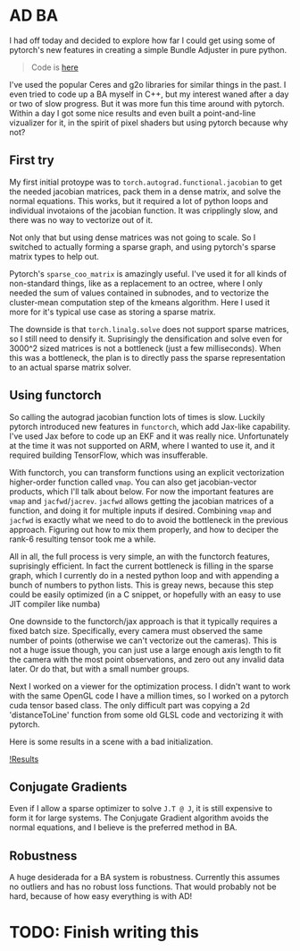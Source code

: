 # AD BA

I had off today and decided to explore how far I could get using some of pytorch's new features in creating a simple Bundle Adjuster in pure python.

 > Code is [here](https://github.com/steplee/steplee.github.io/tree/master/extraPages/adba)

I've used the popular Ceres and g2o libraries for similar things in the past.
I even tried to code up a BA myself in C++, but my interest waned after a day or two of slow progress.
But it was more fun this time around with pytorch. Within a day I got some nice results and even built a point-and-line vizualizer for it, in the spirit of pixel shaders but using pytorch because why not?

## First try
My first initial protoype was to `torch.autograd.functional.jacobian` to get the needed jacobian matrices, pack them in a dense matrix, and solve the normal equations.
This works, but it required a lot of python loops and individual invotaions of the jacobian function. It was cripplingly slow, and there was no way to vectorize out of it.

Not only that but using dense matrices was not going to scale. So I switched to actually forming a sparse graph, and using pytorch's sparse matrix types to help out.

Pytorch's `sparse_coo_matrix` is amazingly useful. I've used it for all kinds of non-standard things, like as a replacement to an octree, where I only needed the sum of values contained in subnodes, and to vectorize the cluster-mean computation step of the kmeans algorithm. Here I used it more for it's typical use case as storing a sparse matrix.

The downside is that `torch.linalg.solve` does not support sparse matrices, so I still need to densify it. Suprisingly the densification and solve even for 3000^2 sized matrices is not a bottleneck (just a few milliseconds).
When this was a bottleneck, the plan is to directly pass the sparse representation to an actual sparse matrix solver.

## Using functorch
So calling the autograd jacobian function lots of times is slow. Luckily pytorch introduced new features in `functorch`, which add Jax-like capability. I've used Jax before to code up an EKF and it was really nice. Unfortunately at the time it was not supported on ARM, where I wanted to use it, and it required building TensorFlow, which was insufferable.

With functorch, you can transform functions using an explicit vectorization higher-order function called `vmap`. You can also get jacobian-vector products, which I'll talk about below. For now the important features are `vmap` and `jacfwd`/`jacrev`. `jacfwd` allows getting the jacobian matrices of a function, and doing it for multiple inputs if desired. Combining `vmap` and `jacfwd` is exactly what we need to do to avoid the bottleneck in the previous approach. Figuring out how to mix them properly, and how to deciper the rank-6 resulting tensor took me a while.

All in all, the full process is very simple, an with the functorch features, suprisingly efficient.
In fact the current bottleneck is filling in the sparse graph, which I currently do in a nested python loop and with appending a bunch of numbers to python lists.
This is greay news, because this step could be easily optimized (in a C snippet, or hopefully with an easy to use JIT compiler like numba)

One downside to the functorch/jax approach is that it typically requires a fixed batch size. Specifically, every camera must observed the same number of points (otherwise we can't vectorize out the cameras). This is not a huge issue though, you can just use a large enough axis length to fit the camera with the most point observations, and zero out any invalid data later. Or do that, but with a small number groups.

Next I worked on a viewer for the optimization process. I didn't want to work with the same OpenGL code I have a million times, so I worked on a pytorch cuda tensor based class. The only difficult part was copying a 2d 'distanceToLine' function from some old GLSL code and vectorizing it with pytorch.

Here is some results in a scene with a bad initialization.

[!Results](/res/adba/steps.gif)


## Conjugate Gradients

Even if I allow a sparse optimizer to solve `J.T @ J`, it is still expensive to form it for large systems. The Conjugate Gradient algorithm avoids the normal equations, and I believe is the preferred method in BA.

## Robustness
A huge desiderada for a BA system is robustness. Currently this assumes no outliers and has no robust loss functions. That would probably not be hard, because of how easy everything is with AD!

# TODO: Finish writing this
